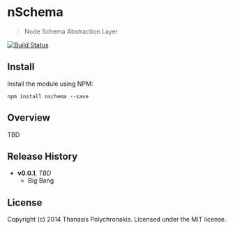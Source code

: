# nSchema

> Node Schema Abstraction Layer

[![Build Status](https://secure.travis-ci.org/thanpolas/nschema.png?branch=master)](http://travis-ci.org/thanpolas/nschema)

## Install

Install the module using NPM:

```
npm install nschema --save
```

## Overview

TBD

## Release History

- **v0.0.1**, *TBD*
    - Big Bang

## License

Copyright (c) 2014 Thanasis Polychronakis. Licensed under the MIT license.
